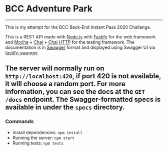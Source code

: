 # BCC Adventure Park
---
This is my attempt for the BCC Back-End Instant Pass 2020 Challange.

This is a REST API made with [Node.js](https://nodejs.org/) with [Fastify](https://www.fastify.io/) for the web framework and [Mocha](https://mochajs.org/) + [Chai](https://www.chaijs.com/) + [Chai HTTP](https://www.chaijs.com/plugins/chai-http/) for the testing framework. The documentation is in [Swagger](https://swagger.io/) format and displayed using Swagger UI via [fastify-swagger](https://github.com/fastify/fastify-swagger).

The server will normally run on `http://localhost:420`, if port 420 is not available, it will choose a random port.
For more information, you can see the docs at the `GET /docs` endpoint. The Swagger-formatted specs is available in under the `specs` directory.
---
### Commands
 - Install dependencies: `npm install`
 - Running the server: `npm start`
 - Running tests: `npm tests`
 
